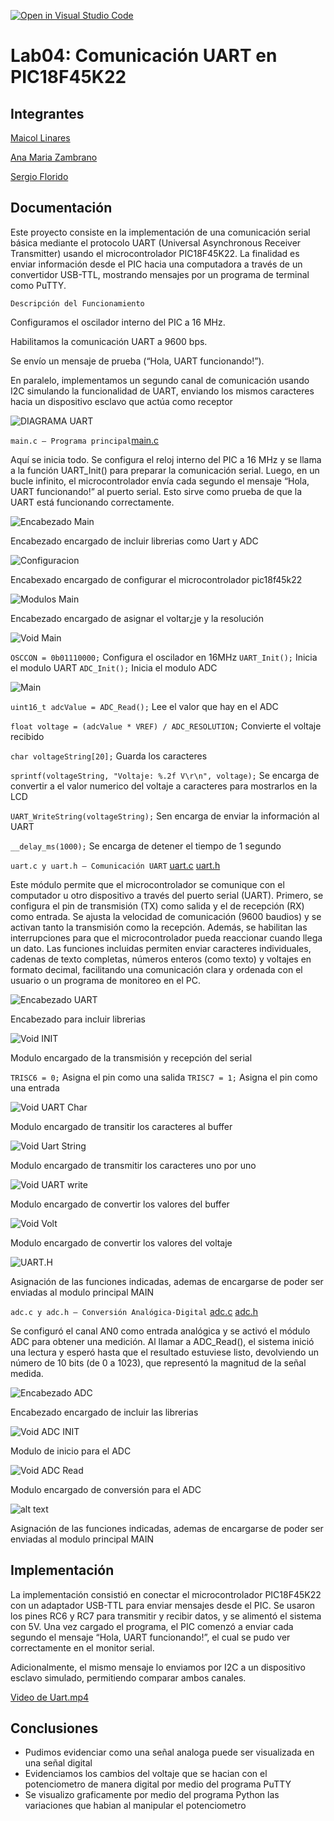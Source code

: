 [![Open in Visual Studio Code](https://classroom.github.com/assets/open-in-vscode-2e0aaae1b6195c2367325f4f02e2d04e9abb55f0b24a779b69b11b9e10269abc.svg)](https://classroom.github.com/online_ide?assignment_repo_id=19508497&assignment_repo_type=AssignmentRepo)
# Lab04: Comunicación UART en PIC18F45K22

## Integrantes

[Maicol Linares](https://github.com/Maiik14)

[Ana Maria Zambrano](https://github.com/anazambranolozano)

[Sergio Florido](https://github.com/sergioflorido)

## Documentación

Este proyecto consiste en la implementación de una comunicación serial básica mediante el protocolo UART (Universal Asynchronous Receiver Transmitter) usando el microcontrolador PIC18F45K22. La finalidad es enviar información desde el PIC hacia una computadora a través de un convertidor USB-TTL, mostrando mensajes por un programa de terminal como PuTTY.

`Descripción del Funcionamiento`

Configuramos el oscilador interno del PIC a 16 MHz.

Habilitamos la comunicación UART a 9600 bps.

Se envío un mensaje de prueba (“Hola, UART funcionando!”).

En paralelo, implementamos un segundo canal de comunicación usando I2C simulando la funcionalidad de UART, enviando los mismos caracteres hacia un dispositivo esclavo que actúa como receptor

![DIAGRAMA UART](/imagenes/DIAGRAMA%20UART.png)

 `main.c – Programa principal`[main.c](/code/Main.c)

Aquí se inicia todo. Se configura el reloj interno del PIC a 16 MHz y se llama a la función UART_Init() para preparar la comunicación serial. Luego, en un bucle infinito, el microcontrolador envía cada segundo el mensaje “Hola, UART funcionando!” al puerto serial. Esto sirve como prueba de que la UART está funcionando correctamente. 

![Encabezado Main](image.png)

Encabezado encargado de incluir librerias como Uart y ADC

![Configuracion](image-1.png)

Encabexado encargado de configurar el microcontrolador pic18f45k22

![Modulos Main](image-2.png)

Encabezado encargado de asignar el voltar¿je y la resolución 

![Void Main](image-3.png)

`OSCCON = 0b01110000;` Configura el oscilador en 16MHz
`UART_Init();` Inicia el modulo UART
`ADC_Init();` Inicia el modulo ADC

![Main](image-4.png)

`uint16_t adcValue = ADC_Read();` Lee el valor que hay en el ADC

`float voltage = (adcValue * VREF) / ADC_RESOLUTION;` Convierte el voltaje recibido

`char voltageString[20];` Guarda los caracteres 

`sprintf(voltageString, "Voltaje: %.2f V\r\n", voltage);` Se encarga de convertir a el valor numerico del voltaje a caracteres para mostrarlos en la LCD

`UART_WriteString(voltageString);` Sen encarga de enviar la información al UART

`__delay_ms(1000);` Se encarga de detener el tiempo de 1 segundo


`uart.c y uart.h – Comunicación UART`
[uart.c](/code/uart.c) 
[uart.h](/code/uart.h)

Este módulo permite que el microcontrolador se comunique con el computador u otro dispositivo a través del puerto serial (UART). Primero, se configura el pin de transmisión (TX) como salida y el de recepción (RX) como entrada. Se ajusta la velocidad de comunicación (9600 baudios) y se activan tanto la transmisión como la recepción. Además, se habilitan las interrupciones para que el microcontrolador pueda reaccionar cuando llega un dato. Las funciones incluidas permiten enviar caracteres individuales, cadenas de texto completas, números enteros (como texto) y voltajes en formato decimal, facilitando una comunicación clara y ordenada con el usuario o un programa de monitoreo en el PC.

![Encabezado UART](image-5.png)

Encabezado para incluir librerias

![Void INIT](image-6.png)

Modulo encargado de la transmisión y recepción del serial 

`TRISC6 = 0;` Asigna el pin como una salida
`TRISC7 = 1;` Asigna el pin como una entrada

![Void UART Char](image-7.png)

Modulo encargado de transitir los caracteres al buffer

![Void Uart String](image-8.png)

Modulo encargado de transmitir los caracteres uno por uno

![Void UART write](image-9.png)

Modulo encargado de convertir los valores del buffer

![Void Volt](image-10.png)

Modulo encargado de convertir los valores del voltaje 

![UART.H](image-11.png)

Asignación de las funciones indicadas, ademas de encargarse de poder ser enviadas al modulo principal MAIN

`adc.c y adc.h – Conversión Analógica-Digital` 
[adc.c](/code/adc.c)
[adc.h](/code/adc.h)


Se configuró el canal AN0 como entrada analógica y se activó el módulo ADC para obtener una medición. Al llamar a ADC_Read(), el sistema inició una lectura y esperó hasta que el resultado estuviese listo, devolviendo un número de 10 bits (de 0 a 1023), que representó la magnitud de la señal medida.

![Encabezado ADC](image-12.png)

Encabezado encargado de incluir las librerias

![Void ADC INIT](image-13.png)

Modulo de inicio para el ADC 

![Void ADC Read](image-14.png)

Modulo encargado de conversión para el ADC

![alt text](image-15.png)

Asignación de las funciones indicadas, ademas de encargarse de poder ser enviadas al modulo principal MAIN

## Implementación

La implementación consistió en conectar el microcontrolador PIC18F45K22 con un adaptador USB-TTL para enviar mensajes desde el PIC. Se usaron los pines RC6 y RC7 para transmitir y recibir datos, y se alimentó el sistema con 5V. Una vez cargado el programa, el PIC comenzó a enviar cada segundo el mensaje “Hola, UART funcionando!”, el cual se pudo ver correctamente en el monitor serial.

Adicionalmente, el mismo mensaje lo enviamos por I2C a un dispositivo esclavo simulado, permitiendo comparar ambos canales.

[Video de Uart.mp4](/Video%20de%20Uart.mp4)

## Conclusiones

- Pudimos evidenciar como una señal analoga puede ser visualizada en una señal digital
- Evidenciamos los cambios del voltaje que se hacian con el potenciometro de manera digital por medio del programa PuTTY
- Se visualizo graficamente por medio del programa Python las variaciones que habian al manipular el potenciometro


